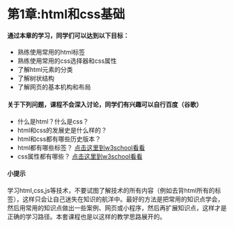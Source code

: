 # 第1章:html和css基础

#### 通过本章的学习，同学们可以达到以下目标：
* 熟练使用常用的html标签
* 熟练使用常用的css选择器和css属性
* 了解html元素的分类
* 了解树状结构
* 了解网页的基本机构和布局

#### 关于下列问题，课程不会深入讨论，同学们有兴趣可以自行百度（谷歌）
* 什么是html？什么是css？
* html和css的发展史是什么样的？
* html和css都有哪些历史版本？
* html都有哪些标签？ [点击这里到w3school看看](http://www.w3school.com.cn/html/)
* css属性都有哪些？ [点击这里到w3school看看](http://www.w3school.com.cn/css/)

#### 小提示
学习html,css,js等技术，不要试图了解技术的所有内容（例如去背html所有的标签），这样只会让自己迷失在知识的航洋中。最好的方法是把常用的知识点学会，然后用常用的知识点做出一些案例、网页或小程序，然后再扩展知识点，这样才是正确的学习路径。本套课程也是以这样的教学思路展开的。

